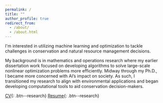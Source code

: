 ```yaml
---
permalink: /
title: ""
author_profile: true
redirect_from: 
  - /about/
  - /about.html
---
```


I'm interested in utilizing machine learning and optimization to tackle challenges in conservation and natural resource management decisions. 

My background is in mathematics and operations research where my earlier dissertation work focused on developing algorithms to solve large-scale nonlinear optimization problems more efficiently.
Midway through my Ph.D., I became more concerned with AI’s impact on society. As such, I transitioned my research to align with environmental applications and began developing computational tools to aid conservation decision-makers. 



<a href="/files/ckbuhler_cv.pdf" target="_blank">CV</a>{: .btn--research}
<a href="/files/ckbuhler_resume.pdf" target="_blank">Resume</a>{: .btn--research}

